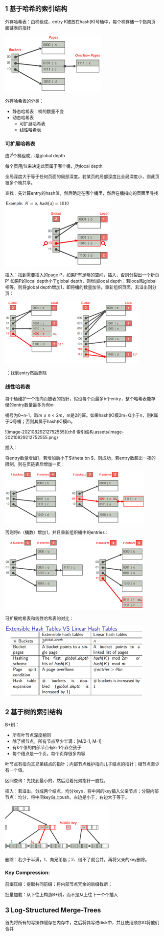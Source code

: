## 1 基于哈希的索引结构

外存哈希表：由桶组成，entry K被放在hash(K)号桶中，每个桶存储一个指向页面链表的指针

<img src="ch8 索引结构.assets/image-20210829170521267.png" alt="image-20210829170521267" style="zoom:50%;" />

外存哈希表的分类：

* 静态哈希表：桶的数量不变
* 动态哈希表
    * 可扩展哈希表
    * 线性哈希表

### 可扩展哈希表

由$2^i$个桶组成，$i$是global depth

每个页用$j$位来决定此页属于哪个桶，$j$为local depth

全局深度大于等于任何页面的局部深度。若某页的局部深度比全局深度小，则此页被多个桶共享。

查找：先计算entry的hash值，然后确定在哪个桶里，然后在桶指向的页面里寻找

<img src="ch8 索引结构.assets/image-20210829172337233.png" alt="image-20210829172337233" style="zoom:50%;" />

插入：找到需要插入的page P，如果P有足够的空间，插入，否则分裂出一个新页P'
如果P的local depth小于global depth，则增加local depth；若local和global相等，则将global depth增加1，即将桶的数量加倍，重新组织页面，若溢出则分页：

<img src="ch8 索引结构.assets/image-20210829210903818.png" alt="image-20210829210903818" style="zoom:50%;" />

​	：找到entry然后删除

### 线性哈希表

每个桶维护一个指向页链表的指针，假设每个页最多b个entry，整个哈希表能存储的entry数量最多为$\theta bn$

桶号为0~n-1，取$m\le n \lt 2m$，m是2的幂。如果hash(K)模2m=Q小于n，则K属于Q号桶；否则其属于hash(K)模m。

![image-20210829212752555](ch8 索引结构.assets/image-20210829212752555.png)

插入：

将entry数量增加1，若增加后小于$\theta bn $，则成功，若entry数超出一夜的限制，则在页链表后增加一页：

<img src="ch8 索引结构.assets/image-20210829213649209.png" alt="image-20210829213649209" style="zoom:50%;" />

否则将n（桶数）增加1，并且重新组织桶中的entries：

<img src="ch8 索引结构.assets/image-20210829213714254.png" alt="image-20210829213714254" style="zoom:50%;" />

可扩展哈希表和线性哈希表的对比：

<img src="ch8 索引结构.assets/image-20210829213914140.png" alt="image-20210829213914140" style="zoom:50%;" />

## 2 基于树的索引结构

B+树：

* 所有叶节点深度相同
* 除了根节点，所有节点至少半满：[M/2-1, M-1]
* 有k个值的内部节点有k+1个非空孩子
* 每个结点是一个页，每个页存很多内容

叶节点有指向其兄弟结点的指针；内部节点维护指向儿子结点的指针；根节点至少有一个值。

区间查询：先找到最小的，然后沿着兄弟指针一直找。

插入：若溢出，分成两个结点，均分keys，将中间的key插入父亲节点；分裂内部节点：均分，将中间key向上push。左边是小于，右边大于等于。

<img src="ch8 索引结构.assets/image-20210829215632776.png" alt="image-20210829215632776" style="zoom:50%;" />

删除：若少于半满，1、向兄弟借；2、借不了就合并，再将父亲的key删除。

### Key Compression:

前缀压缩：提取共同前缀；将内部节点冗余的后缀截断；

批量加载：从下往上构造B+树，而不是从上往下一个个插入

## 3 Log-Structured Merge-Trees

首先将所有的写操作缓存在内存中，之后将其写进disk中，并且使用顺序IO将他们合并

